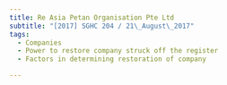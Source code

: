 ```yaml
---
title: Re Asia Petan Organisation Pte Ltd 
subtitle: "[2017] SGHC 204 / 21\_August\_2017"
tags:
  - Companies
  - Power to restore company struck off the register
  - Factors in determining restoration of company

---
```


